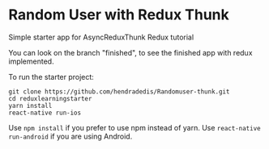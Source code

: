 # Random User with Redux Thunk
Simple starter app for AsyncReduxThunk Redux tutorial

You can look on the branch "finished", to see the finished app with redux implemented.

To run the starter project:

```
git clone https://github.com/hendradedis/Randomuser-thunk.git
cd reduxlearningstarter
yarn install
react-native run-ios
```

Use ```npm install``` if you prefer to use npm instead of yarn. Use ```react-native run-android``` if you are using Android.
